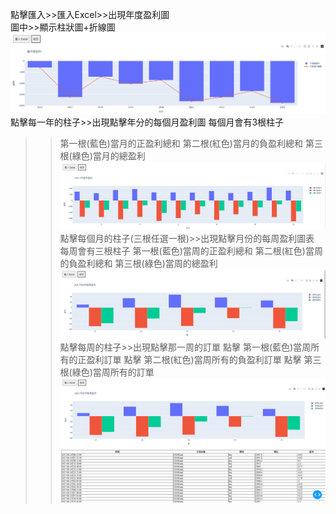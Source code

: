 點擊匯入>>匯入Excel>>出現年度盈利圖  
  圖中>>顯示柱狀圖+折線圖
![image](https://github.com/Zou-Xingde/Backtest_chart/blob/master/image/year.png)
點擊每一年的柱子>>出現點擊年分的每個月盈利圖
每個月會有3根柱子
  >>第一根(藍色)當月的正盈利總和
  >>第二根(紅色)當月的負盈利總和
  >>第三根(綠色)當月的總盈利
![image](https://github.com/Zou-Xingde/Backtest_chart/blob/master/image/month.png)
點擊每個月的柱子(三根任選一根)>>出現點擊月份的每周盈利圖表
每周會有三根柱子
  >>第一根(藍色)當周的正盈利總和
  >>第二根(紅色)當周的負盈利總和
  >>第三根(綠色)當周的總盈利
![image](https://github.com/Zou-Xingde/Backtest_chart/blob/master/image/week.png)
點擊每周的柱子>>出現點擊那一周的訂單
  >>點擊 第一根(藍色)當周所有的正盈利訂單
  >>點擊 第二根(紅色)當周所有的負盈利訂單
  >>點擊 第三根(綠色)當周所有的訂單
![image](https://github.com/Zou-Xingde/Backtest_chart/blob/master/image/Day.png)
